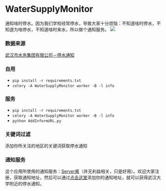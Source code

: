 # WaterSupplyMonitor
通知啥时停水。因为我们学校经常停水，导致大家十分烦恼：不知道啥时停水，不知道为啥停水，不知道啥时来水，所以做个通知服务。
![](https://www.dropbox.com/s/cxlfyk1uc8el191/IMG_2564.PNG?dl=0)
### 数据来源
[武汉市水务集团有限公司－停水通知](http://www.whwater.com/gsfw/tstz/)

### 自用
- `pip install -r requirements.txt`
- `celery -A WaterSupplyMonitor worker -B -l info`

### 服务
- `pip install -r requirements.txt`
- `celery -A WaterSupplyMonitor worker -B -l info`
- `python AddInformURL.py`

### 关键词过滤
 添加你所关注的地区的关键词获取停水通知

### 通知服务
这个应用所使用的通知服务：[Server酱](http://sc.ftqq.com/2.version)（并无利益相关，只是好用）。欢迎大家注册，获取通知地址，然后可以通过[点击这里](http://add.stamaimer.com)添加你的通知地址，就可以获得武汉大学附近的停水通知。
